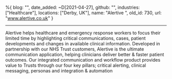 %{
  blog: "",
  date_added: ~D[2021-04-27],
  github: "",
  industries: ["Healthcare"],
  locations: ["Derby, UK"],
  name: "Alertive ",
  old_id: 730,
  url: "www.alertive.co.uk"
}

---

Alertive helps healthcare and emergency response workers to focus their limited time by highlighting critical communications, cases, patient developments and changes in available clinical information. Developed in partnership with our NHS Trust customers, Alertive is the ultimate communication application, helping clinicians deliver better & faster patient outcomes.
Our integrated communication and workflow product provides value to Trusts through our four key pillars; critical alerting, clinical messaging, personas and integration & automation
